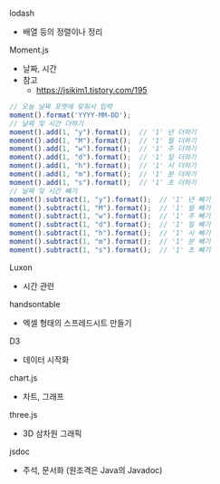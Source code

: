 lodash
- 배열 등의 정렬이나 정리

Moment.js
- 날짜, 시간
- 참고
  - https://jsikim1.tistory.com/195

```javascript
// 오늘 날짜 포멧에 맞춰서 입력
moment().format('YYYY-MM-DD');
// 날짜 및 시간 더하기
moment().add(1, "y").format();  // '1' 년 더하기
moment().add(1, "M").format();  // '1' 월 더하기
moment().add(1, "w").format();  // '1' 주 더하기
moment().add(1, "d").format();  // '1' 일 더하기
moment().add(1, "h").format();  // '1' 시 더하기
moment().add(1, "m").format();  // '1' 분 더하기
moment().add(1, "s").format();  // '1' 초 더하기
// 날짜 및 시간 빼기
moment().subtract(1, "y").format();  // '1' 년 빼기
moment().subtract(1, "M").format();  // '1' 월 빼기
moment().subtract(1, "w").format();  // '1' 주 빼기
moment().subtract(1, "d").format();  // '1' 일 빼기
moment().subtract(1, "h").format();  // '1' 시 빼기
moment().subtract(1, "m").format();  // '1' 분 빼기
moment().subtract(1, "s").format();  // '1' 초 빼기
```

Luxon
- 시간 관련

handsontable
- 엑셀 형태의 스프레드시트 만들기

D3
- 데이터 시작화

chart.js
- 차트, 그래프

three.js
- 3D 삼차원 그래픽

jsdoc
- 주석, 문서화 (원조격은 Java의 Javadoc)